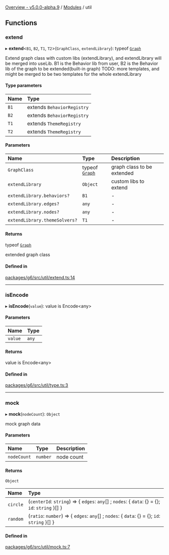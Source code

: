 [Overview - v5.0.0-alpha.9](../README.md) / [Modules](../modules.md) / util

## Functions

### extend

▸ **extend**<`B1`, `B2`, `T1`, `T2`\>(`GraphClass`, `extendLibrary`): typeof [`Graph`](../classes/graph/Graph.md)

Extend graph class with custom libs (extendLibrary), and extendLibrary will be merged into useLib.
B1 is the Behavior lib from user, B2 is the Behavior lib of the graph to be extended(built-in graph)
TODO: more templates, and might be merged to be two templates for the whole extendLibrary

#### Type parameters

| Name | Type |
| :------ | :------ |
| `B1` | extends `BehaviorRegistry` |
| `B2` | extends `BehaviorRegistry` |
| `T1` | extends `ThemeRegistry` |
| `T2` | extends `ThemeRegistry` |

#### Parameters

| Name | Type | Description |
| :------ | :------ | :------ |
| `GraphClass` | typeof [`Graph`](../classes/graph/Graph.md) | graph class to be extended |
| `extendLibrary` | `Object` | custom libs to extend |
| `extendLibrary.behaviors?` | `B1` | - |
| `extendLibrary.edges?` | `any` | - |
| `extendLibrary.nodes?` | `any` | - |
| `extendLibrary.themeSolvers?` | `T1` | - |

#### Returns

typeof [`Graph`](../classes/graph/Graph.md)

extended graph class

#### Defined in

[packages/g6/src/util/extend.ts:14](https://github.com/antvis/G6/blob/60905f4c6c/packages/g6/src/util/extend.ts#L14)

___

### isEncode

▸ **isEncode**(`value`): value is Encode<any\>

#### Parameters

| Name | Type |
| :------ | :------ |
| `value` | `any` |

#### Returns

value is Encode<any\>

#### Defined in

[packages/g6/src/util/type.ts:3](https://github.com/antvis/G6/blob/60905f4c6c/packages/g6/src/util/type.ts#L3)

___

### mock

▸ **mock**(`nodeCount`): `Object`

mock graph data

#### Parameters

| Name | Type | Description |
| :------ | :------ | :------ |
| `nodeCount` | `number` | node count |

#### Returns

`Object`

| Name | Type |
| :------ | :------ |
| `circle` | (`centerId`: `string`) => { `edges`: `any`[] ; `nodes`: { `data`: {} = {}; `id`: `string`  }[]  } |
| `random` | (`ratio`: `number`) => { `edges`: `any`[] ; `nodes`: { `data`: {} = {}; `id`: `string`  }[]  } |

#### Defined in

[packages/g6/src/util/mock.ts:7](https://github.com/antvis/G6/blob/60905f4c6c/packages/g6/src/util/mock.ts#L7)
